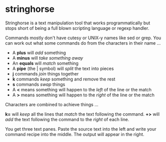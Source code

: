 # stringhorse
Stringhorse is a text manipulation tool that works programmatically but stops short of being a full blown scripting language or regexp handler.

Commands mostly don't have cutesy or UNIX-y names like sed or grep. You can work out what some commands do from the characters in their name …

* A **plus** will _add_ something
* A **minus** will _take something away_
* An **equals** will _match_ something
* A **pipe** (the | symbol) will _split_ the text into pieces
* **j** commands _join_ things together
* **k** commands _keep_ something and remove the rest
* **s** commands _swap_ things
* A **<** means something will happen to the _left_ of the line or the match
* A **>** means something will happen to the _right_ of the line or the match

Characters are combined to achieve things …

**k=** will _keep_ all the lines that _match_ the text following the command.
**+>** will _add_ the text following the command to the _right_ of each line.

You get three text panes. Paste the source text into the left and write your command recipe into the middle. The output will appear in the right.